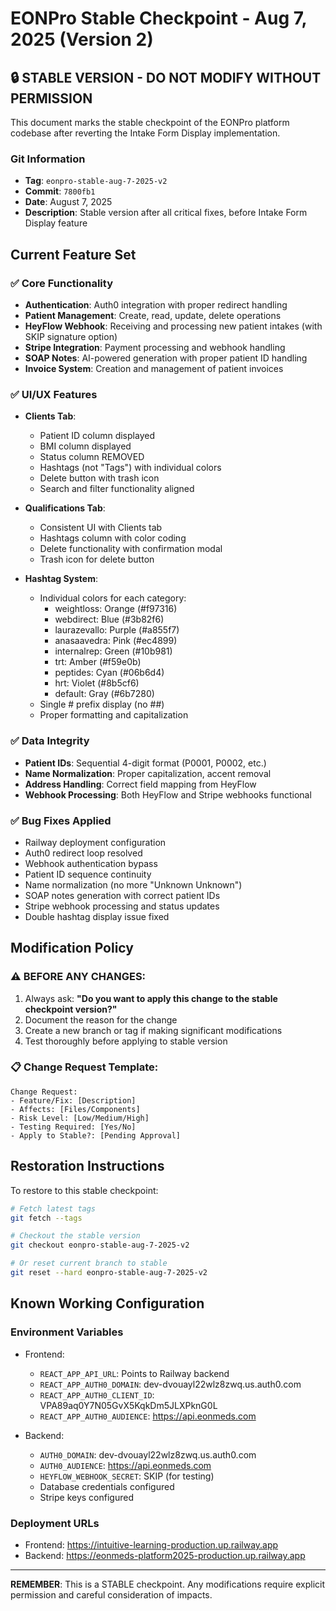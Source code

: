 # EONPro Stable Checkpoint - Aug 7, 2025 (Version 2)

## 🔒 STABLE VERSION - DO NOT MODIFY WITHOUT PERMISSION

This document marks the stable checkpoint of the EONPro platform codebase after reverting the Intake Form Display implementation.

### Git Information
- **Tag**: `eonpro-stable-aug-7-2025-v2`
- **Commit**: `7800fb1`
- **Date**: August 7, 2025
- **Description**: Stable version after all critical fixes, before Intake Form Display feature

## Current Feature Set

### ✅ Core Functionality
- **Authentication**: Auth0 integration with proper redirect handling
- **Patient Management**: Create, read, update, delete operations
- **HeyFlow Webhook**: Receiving and processing new patient intakes (with SKIP signature option)
- **Stripe Integration**: Payment processing and webhook handling
- **SOAP Notes**: AI-powered generation with proper patient ID handling
- **Invoice System**: Creation and management of patient invoices

### ✅ UI/UX Features
- **Clients Tab**:
  - Patient ID column displayed
  - BMI column displayed
  - Status column REMOVED
  - Hashtags (not "Tags") with individual colors
  - Delete button with trash icon
  - Search and filter functionality aligned

- **Qualifications Tab**:
  - Consistent UI with Clients tab
  - Hashtags column with color coding
  - Delete functionality with confirmation modal
  - Trash icon for delete button

- **Hashtag System**:
  - Individual colors for each category:
    - weightloss: Orange (#f97316)
    - webdirect: Blue (#3b82f6)
    - laurazevallo: Purple (#a855f7)
    - anasaavedra: Pink (#ec4899)
    - internalrep: Green (#10b981)
    - trt: Amber (#f59e0b)
    - peptides: Cyan (#06b6d4)
    - hrt: Violet (#8b5cf6)
    - default: Gray (#6b7280)
  - Single # prefix display (no ##)
  - Proper formatting and capitalization

### ✅ Data Integrity
- **Patient IDs**: Sequential 4-digit format (P0001, P0002, etc.)
- **Name Normalization**: Proper capitalization, accent removal
- **Address Handling**: Correct field mapping from HeyFlow
- **Webhook Processing**: Both HeyFlow and Stripe webhooks functional

### ✅ Bug Fixes Applied
- Railway deployment configuration
- Auth0 redirect loop resolved
- Webhook authentication bypass
- Patient ID sequence continuity
- Name normalization (no more "Unknown Unknown")
- SOAP notes generation with correct patient IDs
- Stripe webhook processing and status updates
- Double hashtag display issue fixed

## Modification Policy

### ⚠️ BEFORE ANY CHANGES:
1. Always ask: **"Do you want to apply this change to the stable checkpoint version?"**
2. Document the reason for the change
3. Create a new branch or tag if making significant modifications
4. Test thoroughly before applying to stable version

### 📋 Change Request Template:
```
Change Request:
- Feature/Fix: [Description]
- Affects: [Files/Components]
- Risk Level: [Low/Medium/High]
- Testing Required: [Yes/No]
- Apply to Stable?: [Pending Approval]
```

## Restoration Instructions

To restore to this stable checkpoint:
```bash
# Fetch latest tags
git fetch --tags

# Checkout the stable version
git checkout eonpro-stable-aug-7-2025-v2

# Or reset current branch to stable
git reset --hard eonpro-stable-aug-7-2025-v2
```

## Known Working Configuration

### Environment Variables
- Frontend:
  - `REACT_APP_API_URL`: Points to Railway backend
  - `REACT_APP_AUTH0_DOMAIN`: dev-dvouayl22wlz8zwq.us.auth0.com
  - `REACT_APP_AUTH0_CLIENT_ID`: VPA89aq0Y7N05GvX5KqkDm5JLXPknG0L
  - `REACT_APP_AUTH0_AUDIENCE`: https://api.eonmeds.com

- Backend:
  - `AUTH0_DOMAIN`: dev-dvouayl22wlz8zwq.us.auth0.com
  - `AUTH0_AUDIENCE`: https://api.eonmeds.com
  - `HEYFLOW_WEBHOOK_SECRET`: SKIP (for testing)
  - Database credentials configured
  - Stripe keys configured

### Deployment URLs
- Frontend: https://intuitive-learning-production.up.railway.app
- Backend: https://eonmeds-platform2025-production.up.railway.app

---

**REMEMBER**: This is a STABLE checkpoint. Any modifications require explicit permission and careful consideration of impacts.
